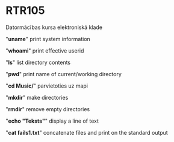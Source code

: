 # RTR105
Datormācības kursa elektroniskā klade

"**uname**" print system information

"**whoami**" print effective userid

"**ls**" list directory contents

"**pwd**" print name of current/working directory

"**cd Music/**" parvietoties uz mapi

"**mkdir**" make directories

"**rmdir**" remove empty directories

"**echo "Teksts"**" display a line of text

"**cat fails1.txt**" concatenate files and print on the standard output
